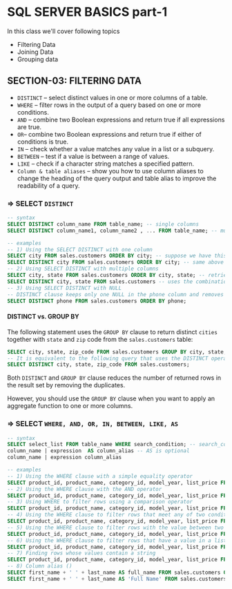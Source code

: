 # SQL SERVER BASICS part-1

In this class we'll cover following topics
- Filtering Data
- Joining Data
- Grouping data

## SECTION-03: FILTERING DATA

- `DISTINCT`  – select distinct values in one or more columns of a table.
- `WHERE` – filter rows in the output of a query based on one or more conditions.
- `AND` – combine two Boolean expressions and return true if all expressions are true.
- `OR`–  combine two Boolean expressions and return true if either of conditions is true.
- `IN` – check whether a value matches any value in a list or a subquery.
- `BETWEEN` – test if a value is between a range of values.
- `LIKE`  –  check if a character string matches a specified pattern.
- `Column & table aliases` – show you how to use column aliases to change the heading of the query output and table alias to improve the readability of a query.

### => SELECT `DISTINCT`

```sql
-- syntax
SELECT DISTINCT column_name FROM table_name; -- single columns
SELECT DISTINCT column_name1, column_name2 , ... FROM table_name; -- multiple columns
```

```sql
-- examples
-- 1) Using the SELECT DISTINCT with one column
SELECT city FROM sales.customers ORDER BY city; -- suppose we have this query
SELECT DISTINCT city FROM sales.customers ORDER BY city; -- same above query with distinct cities
-- 2) Using SELECT DISTINCT with multiple columns
SELECT city, state FROM sales.customers ORDER BY city, state; -- retrieve the cities and states of all customers
SELECT DISTINCT city, state FROM sales.customers -- uses the combination of values in both city and state columns to evaluate the duplicate
-- 3) Using SELECT DISTINCT with NULL
-- DISTINCT clause keeps only one NULL in the phone column and removes other NULLs.
SELECT DISTINCT phone FROM sales.customers ORDER BY phone;
```

#### DISTINCT vs. GROUP BY

The following statement uses the `GROUP BY` clause to return distinct `cities` together with `state` and `zip` code from the `sales.customers` table:

```sql
SELECT city, state, zip_code FROM sales.customers GROUP BY city, state, zip_code ORDER BY city, state, zip_code;
-- It is equivalent to the following query that uses the DISTINCT operator :
SELECT DISTINCT city, state, zip_code FROM sales.customers;
```

Both `DISTINCT` and `GROUP BY` clause reduces the number of returned rows in the result set by removing the duplicates.

However, you should use the `GROUP BY` clause when you want to apply an aggregate function to one or more columns.

### => SELECT `WHERE, AND, OR, IN, BETWEEN, LIKE, AS`

```sql
-- syntax
SELECT select_list FROM table_name WHERE search_condition; -- search_condition [AND, OR, IN, BETWEEN, LIKE]
column_name | expression  AS column_alias -- AS is optional
column_name | expression column_alias
```

```sql
-- examples
-- 1) Using the WHERE clause with a simple equality operator
SELECT product_id, product_name, category_id, model_year, list_price FROM production.products WHERE category_id = 1 ORDER BY list_price DESC;
-- 2) Using the WHERE clause with the AND operator
SELECT product_id, product_name, category_id, model_year, list_price FROM production.products WHERE category_id = 1 AND model_year = 2018 ORDER BY list_price DESC;
-- 3) Using WHERE to filter rows using a comparison operator
SELECT product_id, product_name, category_id, model_year, list_price FROM production.products WHERE list_price > 300 AND model_year = 2018 ORDER BY list_price DESC;
-- 4) Using the WHERE clause to filter rows that meet any of two conditions
SELECT product_id, product_name, category_id, model_year, list_price FROM production.products WHERE list_price > 3000 OR model_year = 2018 ORDER BY list_price DESC;
-- 5) Using the WHERE clause to filter rows with the value between two values
SELECT product_id, product_name, category_id, model_year, list_price FROM production.products WHERE list_price BETWEEN 1800.00 AND 1999.99 ORDER BY list_price DESC;
-- 6) Using the WHERE clause to filter rows that have a value in a list of values
SELECT product_id, product_name, category_id, model_year, list_price FROM production.products WHERE list_price IN (299.99, 369.99, 489.99) ORDER BY list_price DESC;
-- 7) Finding rows whose values contain a string
SELECT product_id, product_name, category_id, model_year, list_price FROM production.products WHERE product_name LIKE '%Cruiser%' ORDER BY list_price DESC;
-- 8) Column alias ()
SELECT first_name + ' ' + last_name AS full_name FROM sales.customers ORDER BY first_name;
SELECT first_name + ' ' + last_name AS 'Full Name' FROM sales.customers ORDER BY first_name;
```